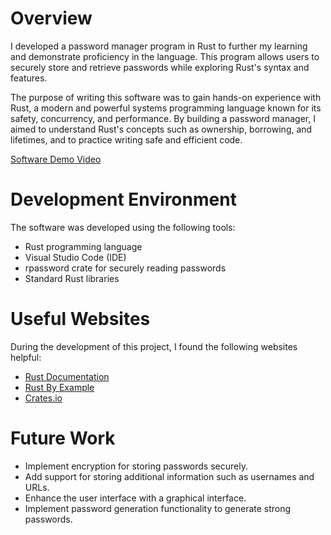 # Overview

I developed a password manager program in Rust to further my learning and demonstrate proficiency in the language. This program allows users to securely store and retrieve passwords while exploring Rust's syntax and features.

The purpose of writing this software was to gain hands-on experience with Rust, a modern and powerful systems programming language known for its safety, concurrency, and performance. By building a password manager, I aimed to understand Rust's concepts such as ownership, borrowing, and lifetimes, and to practice writing safe and efficient code.


[Software Demo Video](https://youtu.be/RSPsl_tu49k)

# Development Environment

The software was developed using the following tools:

- Rust programming language
- Visual Studio Code (IDE)
- rpassword crate for securely reading passwords
- Standard Rust libraries


# Useful Websites

During the development of this project, I found the following websites helpful:

- [Rust Documentation](https://doc.rust-lang.org/)
- [Rust By Example](https://doc.rust-lang.org/stable/rust-by-example/)
- [Crates.io](https://crates.io/) 

# Future Work

- Implement encryption for storing passwords securely.
- Add support for storing additional information such as usernames and URLs.
- Enhance the user interface with a graphical interface.
- Implement password generation functionality to generate strong passwords.
